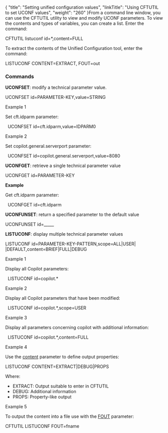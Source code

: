 {
    "title": "Setting unified configuration  values",
    "linkTitle": "Using CFTUTIL to set UCONF values",
    "weight": "260"
}From a command line window, you can use the CFTUTIL utility to view
and modify UCONF parameters. To view the contents and types of variables, you can create a list.
Enter the command:

CFTUTIL listuconf id=\*,content=FULL

To extract the contents of the Unified Configuration tool, enter the command:

LISTUCONF CONTENT=EXTRACT, FOUT=out

### Commands

**UCONFSET**:
modify a technical parameter value.

UCONFSET id=PARAMETER-KEY,value=STRING

Example 1

Set cft.idparm parameter:

  UCONFSET
id=cft.idparm,value=IDPARM0

Example 2

Set copilot.general.serverport parameter:

  UCONFSET
id=copilot.general.serverport,value=8080

**UCONFGET**:
retrieve a single technical parameter value

UCONFGET id=PARAMETER-KEY

**Example**

Get cft.idparm parameter:

  UCONFGET
id=cft.idparm

**UCONFUNSET**:
return a specified parameter to the default value

UCONFUNSET id=\_\_\_\_\_

**LISTUCONF**:
display multiple technical parameter values

LISTUCONF id=PARAMETER-KEY-PATTERN,scope=ALL|USER|
|DEFAULT,content=BRIEF|FULL|DEBUG

Example 1

Display all Copilot parameters:

  LISTUCONF
id=copilot.\*

Example 2

Display all Copilot parameters that have
been modified:

  LISTUCONF
id=copilot.\*,scope=USER

Example 3

Display all parameters concerning copilot
with additional information:

  LISTUCONF
id=copilot.\*,content=FULL

Example 4

Use the [content](../../../c_intro_userinterfaces/command_summary/parameter_intro/content) parameter to define output properties:

<span class="code">LISTUCONF CONTENT=EXTRACT|DEBUG|PROPS</span>

Where:

-   EXTRACT: Output suitable to enter in CFTUTIL
-   DEBUG: Additional information
-   PROPS: Property-like output

Example 5

To output the content into a file use with the [FOUT](../../../c_intro_userinterfaces/command_summary/parameter_intro/fout) parameter:

<span class="code">CFTUTIL LISTUCONF FOUT=fname</span>
